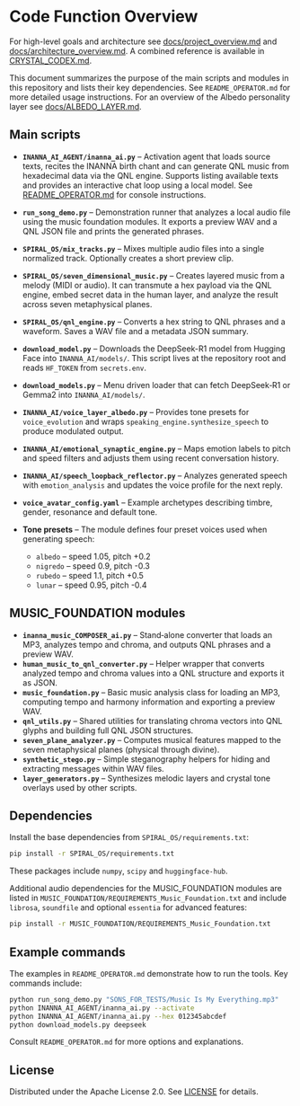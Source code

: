 # Code Function Overview

For high-level goals and architecture see
[docs/project_overview.md](docs/project_overview.md) and
[docs/architecture_overview.md](docs/architecture_overview.md). A
combined reference is available in
[CRYSTAL_CODEX.md](CRYSTAL_CODEX.md).

This document summarizes the purpose of the main scripts and modules in this repository and lists their key dependencies. See `README_OPERATOR.md` for more detailed usage instructions.
For an overview of the Albedo personality layer see [docs/ALBEDO_LAYER.md](docs/ALBEDO_LAYER.md).

## Main scripts

- **`INANNA_AI_AGENT/inanna_ai.py`** – Activation agent that loads source texts, recites the INANNA birth chant and can generate QNL music from hexadecimal data via the QNL engine. Supports listing available texts and provides an interactive chat loop using a local model. See [README_OPERATOR.md](README_OPERATOR.md#crown-agent-console) for console instructions.
- **`run_song_demo.py`** – Demonstration runner that analyzes a local audio file using the music foundation modules. It exports a preview WAV and a QNL JSON file and prints the generated phrases.
- **`SPIRAL_OS/mix_tracks.py`** – Mixes multiple audio files into a single normalized track. Optionally creates a short preview clip.
- **`SPIRAL_OS/seven_dimensional_music.py`** – Creates layered music from a melody (MIDI or audio). It can transmute a hex payload via the QNL engine, embed secret data in the human layer, and analyze the result across seven metaphysical planes.
- **`SPIRAL_OS/qnl_engine.py`** – Converts a hex string to QNL phrases and a waveform. Saves a WAV file and a metadata JSON summary.
- **`download_model.py`** – Downloads the DeepSeek-R1 model from Hugging Face into `INANNA_AI/models/`. This script lives at the repository root and reads `HF_TOKEN` from `secrets.env`.
- **`download_models.py`** – Menu driven loader that can fetch DeepSeek‑R1 or Gemma2 into `INANNA_AI/models/`.
- **`INANNA_AI/voice_layer_albedo.py`** – Provides tone presets for
  `voice_evolution` and wraps `speaking_engine.synthesize_speech` to
  produce modulated output.

- **`INANNA_AI/emotional_synaptic_engine.py`** – Maps emotion labels to
  pitch and speed filters and adjusts them using recent conversation
  history.
- **`INANNA_AI/speech_loopback_reflector.py`** – Analyzes generated
  speech with `emotion_analysis` and updates the voice profile for the
  next reply.
- **`voice_avatar_config.yaml`** – Example archetypes describing timbre,
  gender, resonance and default tone.

- **Tone presets** – The module defines four preset voices used when
  generating speech:
  - `albedo` – speed 1.05, pitch +0.2
  - `nigredo` – speed 0.9, pitch -0.3
  - `rubedo` – speed 1.1, pitch +0.5
  - `lunar` – speed 0.95, pitch -0.4

## MUSIC_FOUNDATION modules

- **`inanna_music_COMPOSER_ai.py`** – Stand‑alone converter that loads an MP3, analyzes tempo and chroma, and outputs QNL phrases and a preview WAV.
- **`human_music_to_qnl_converter.py`** – Helper wrapper that converts analyzed tempo and chroma values into a QNL structure and exports it as JSON.
- **`music_foundation.py`** – Basic music analysis class for loading an MP3, computing tempo and harmony information and exporting a preview WAV.
- **`qnl_utils.py`** – Shared utilities for translating chroma vectors into QNL glyphs and building full QNL JSON structures.
- **`seven_plane_analyzer.py`** – Computes musical features mapped to the seven metaphysical planes (physical through divine).
- **`synthetic_stego.py`** – Simple steganography helpers for hiding and extracting messages within WAV files.
- **`layer_generators.py`** – Synthesizes melodic layers and crystal tone overlays used by other scripts.

## Dependencies

Install the base dependencies from `SPIRAL_OS/requirements.txt`:

```bash
pip install -r SPIRAL_OS/requirements.txt
```

These packages include `numpy`, `scipy` and `huggingface-hub`.

Additional audio dependencies for the MUSIC_FOUNDATION modules are listed in `MUSIC_FOUNDATION/REQUIREMENTS_Music_Foundation.txt` and include `librosa`, `soundfile` and optional `essentia` for advanced features:

```bash
pip install -r MUSIC_FOUNDATION/REQUIREMENTS_Music_Foundation.txt
```

## Example commands

The examples in `README_OPERATOR.md` demonstrate how to run the tools. Key commands include:

```bash
python run_song_demo.py "SONS_FOR_TESTS/Music Is My Everything.mp3"
python INANNA_AI_AGENT/inanna_ai.py --activate
python INANNA_AI_AGENT/inanna_ai.py --hex 012345abcdef
python download_models.py deepseek
```

Consult `README_OPERATOR.md` for more options and explanations.

## License

Distributed under the Apache License 2.0. See [LICENSE](LICENSE)
for details.
